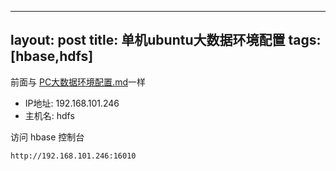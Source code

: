 
---
layout: post
title: 单机ubuntu大数据环境配置 
tags: [hbase,hdfs]
---

前面与 [PC大数据环境配置.md](PC大数据环境配置)一样

<!-- more -->

* IP地址: 192.168.101.246
* 主机名: hdfs

访问 hbase 控制台

    http://192.168.101.246:16010

